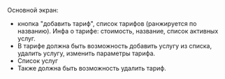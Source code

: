 Основной экран: 
- кнопка "добавить тариф", список тарифов (ранжируется по названию). Инфа о тарифе: стоимость, название, список активных услуг.
- В тарифе должна быть возможность добавить услугу из списка, удалить услугу, изменить параметры тарифа. 
- Список услуг 
- Также должна быть возможность удалить тариф.